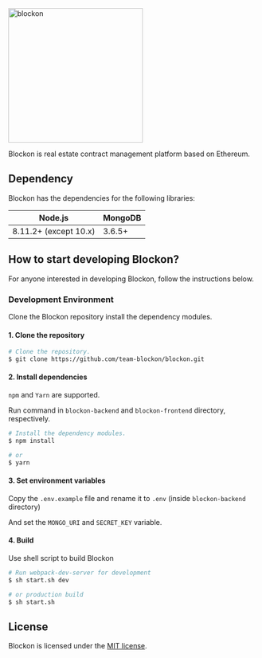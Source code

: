 <img src="https://user-images.githubusercontent.com/16279779/46770397-1a65cd80-cd2a-11e8-8f3d-d96792edc076.png" width="270" alt="blockon">

Blockon is real estate contract management platform based on Ethereum.

## Dependency

Blockon has the dependencies for the following libraries:

| Node.js               | MongoDB |
| --------------------- | ------- |
| 8.11.2+ (except 10.x) | 3.6.5+  |

## How to start developing Blockon?

For anyone interested in developing Blockon, follow the instructions below.

### Development Environment

Clone the Blockon repository install the dependency modules.

#### 1. Clone the repository

```bash
# Clone the repository.
$ git clone https://github.com/team-blockon/blockon.git
```

#### 2. Install dependencies

`npm` and `Yarn` are supported.

Run command in `blockon-backend` and `blockon-frontend` directory, respectively.

```bash
# Install the dependency modules.
$ npm install

# or
$ yarn
```

#### 3. Set environment variables

Copy the `.env.example` file and rename it to `.env` (inside `blockon-backend` directory)

And set the `MONGO_URI` and `SECRET_KEY` variable.

#### 4. Build

Use shell script to build Blockon

```bash
# Run webpack-dev-server for development
$ sh start.sh dev

# or production build
$ sh start.sh
```

## License

Blockon is licensed under the [MIT license](LICENSE).
